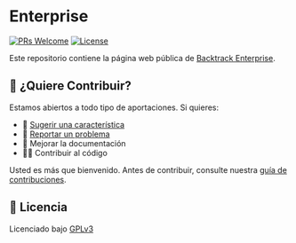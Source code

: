 # Enterprise

[![PRs Welcome](https://img.shields.io/badge/PRs-welcome-brightgreen.svg)](http://makeapullrequest.com)
[![License](https://img.shields.io/badge/license-GPLv3-red)](https://github.com/BacktrackAcademy/enterprise/blob/main/LICENSE)

Este repositorio contiene la página web pública de [Backtrack Enterprise](https://backtrackacademy.com/).

## :raised_hands: ¿Quiere Contribuir?
Estamos abiertos a todo tipo de aportaciones. Si quieres:

- :thinking: [Sugerir una característica](https://github.com/BacktrackAcademy/enterprise/issues/new?assignees=fbarriosCL%2C+paulotijero&labels=enhancement&template=feature_request.md&title=)
- :bug: [Reportar un problema](https://github.com/BacktrackAcademy/enterprise/issues/new?assignees=&labels=bug&template=bug_report.md&title=)
- :book: Mejorar la documentación
- :man_technologist: Contribuir al código

Usted es más que bienvenido. Antes de contribuir, consulte nuestra [guía de contribuciones](https://github.com/BacktrackAcademy/enterprise/blob/main/CONTRIBUTING.md).

## :bookmark_tabs: Licencia

Licenciado bajo [GPLv3](https://github.com/BacktrackAcademy/enterprise/blob/main/LICENSE)
